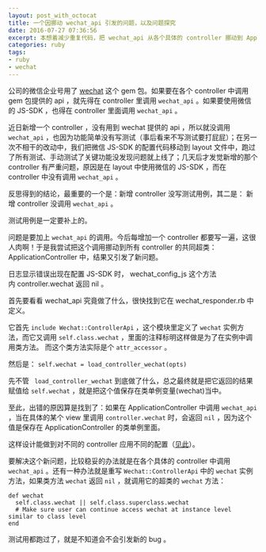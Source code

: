 ```yaml
---
layout: post_with_octocat
title: 一个因挪动 wechat_api 引发的问题，以及问题探究
date: 2016-07-27 07:36:56
excerpt: 本想着减少重复代码，把 wechat_api 从各个具体的 controller 挪动到 ApplicationController ，结果出错啦。为了找出原因，我又踏上了阅读源码的不归路。
categories: ruby
tags:
- ruby
- wechat
---
```


公司的微信企业号用了 [wechat](https://github.com/Eric-Guo/wechat) 这个 gem 包。如果要在各个 controller 中调用 gem 包提供的 api ，就先得在 controller 里调用 `wechat_api` 。如果要使用微信的 JS-SDK ，也得在 controller 里面调用 `wechat_api` 。

近日新增一个 controller ，没有用到 wechat 提供的 api ，所以就没调用 `wechat_api` ，也因为功能简单没有写测试（事后看来不写测试要打屁屁）；在另一次不相干的改动中，我们把微信 JS-SDK 的配置代码移动到 layout 文件中，跑过了所有测试、手动测试了关键功能没发现问题就上线了；几天后才发觉新增的那个 controller 有严重问题，原因是在 layout 中使用微信的 JS-SDK ，而在 controller 中没有调用 `wechat_api` 。

反思得到的结论，最重要的一个是：新增 controller 没写测试用例，其二是： 新增 controller 没调用 `wechat_api` 。

测试用例是一定要补上的。

问题是要加上 `wechat_api` 的调用。今后每增加一个 controller 都要写一遍，这很人肉啊！于是我尝试把这个调用挪动到所有 controller 的共同超类： ApplicationController 中，结果又引发了新问题。


日志显示错误出现在配置 JS-SDK 时， wechat_config_js 这个方法内 controller.wechat 返回 nil 。

首先要看看 wechat_api 究竟做了什么，很快找到它在 wechat_responder.rb 中定义。

它首先 `include Wechat::ControllerApi` ，这个模块里定义了 `wechat` 实例方法，而它又调用 `self.class.wechat` ，里面的注释标明这样做是为了在实例中调用类方法。 而这个类方法实际是个 `attr_accessor` 。


然后是： `self.wechat = load_controller_wechat(opts)`

先不管 ` load_controller_wechat` 到底做了什么，总之最终就是把它返回的结果赋值给 `self.wechat` ，就是把这个值保存在类单例变量(wechat)当中。

至此，出错的原因算是找到了：如果在 ApplicationController 中调用 `wechat_api` ，当在具体的某个 view 里调用 `controller.wechat` 时，会返回 `nil` ，因为这个值是保存在 ApplicationController 的类单例里面。

这样设计能做到对不同的 controller 应用不同的配置（[见此](https://github.com/Eric-Guo/wechat#configure-individual-responder-with-different-appid)）。



要解决这个新问题，比较稳妥的办法就是在各个具体的 controller 中调用 `wechat_api` 。还有一种办法就是重写 `Wechat::ControllerApi` 中的 `wechat` 实例方法，如果类方法 `wechat` 返回 `nil` ，就调用它的超类的 `wechat` 方法：

    def wechat
      self.class.wechat || self.class.superclass.wechat
      # Make sure user can continue access wechat at instance level similar to class level
    end

测试用都跑过了，就是不知道会不会引发新的 bug 。